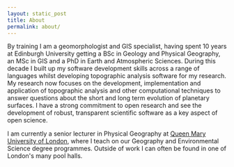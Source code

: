 ```yaml
---
layout: static_post
title: About
permalink: about/
---
```


By training I am a geomorphologist and GIS specialist, having spent 10 years at Edinburgh University getting a BSc in Geology and Physical Geography, an MSc in GIS and a PhD in Earth and Atmospheric Sciences. During this decade I built up my software development skills across a range of languages whilst developing topographic analysis software for my research. My research now focuses on the development, implementation and application of topographic analysis and other computational techniques to answer questions about the short and long term evolution of planetary surfaces. I have a strong commitment to open research and see the development of robust, transparent scientific software as a key aspect of open science.

I am currently a senior lecturer in Physical Geography at [Queen Mary University of London](https://www.qmul.ac.uk/geog/), where I teach on our Geography and Environmental Science degree programmes. Outside of work I can often be found in one of London's many pool halls.
